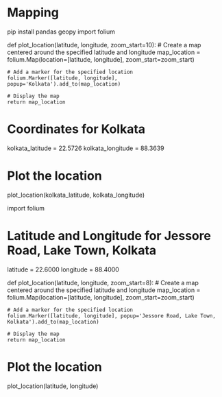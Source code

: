 # Mapping
pip install pandas geopy
import folium

def plot_location(latitude, longitude, zoom_start=10):
    # Create a map centered around the specified latitude and longitude
    map_location = folium.Map(location=[latitude, longitude], zoom_start=zoom_start)

    # Add a marker for the specified location
    folium.Marker([latitude, longitude], popup='Kolkata').add_to(map_location)

    # Display the map
    return map_location

# Coordinates for Kolkata
kolkata_latitude = 22.5726
kolkata_longitude = 88.3639

# Plot the location
plot_location(kolkata_latitude, kolkata_longitude)


import folium

# Latitude and Longitude for Jessore Road, Lake Town, Kolkata
latitude = 22.6000
longitude = 88.4000

def plot_location(latitude, longitude, zoom_start=8):
    # Create a map centered around the specified latitude and longitude
    map_location = folium.Map(location=[latitude, longitude], zoom_start=zoom_start)

    # Add a marker for the specified location
    folium.Marker([latitude, longitude], popup='Jessore Road, Lake Town, Kolkata').add_to(map_location)

    # Display the map
    return map_location

# Plot the location
plot_location(latitude, longitude)
